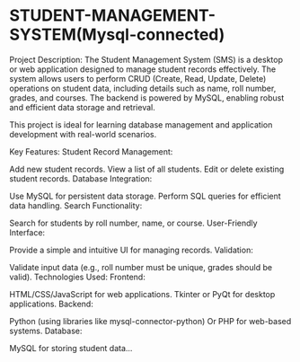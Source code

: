 # STUDENT-MANAGEMENT-SYSTEM(Mysql-connected)
Project Description:
The Student Management System (SMS) is a desktop or web application designed to manage student records effectively. The system allows users to perform CRUD (Create, Read, Update, Delete) operations on student data, including details such as name, roll number, grades, and courses. The backend is powered by MySQL, enabling robust and efficient data storage and retrieval.

This project is ideal for learning database management and application development with real-world scenarios.

Key Features:
Student Record Management:

Add new student records.
View a list of all students.
Edit or delete existing student records.
Database Integration:

Use MySQL for persistent data storage.
Perform SQL queries for efficient data handling.
Search Functionality:

Search for students by roll number, name, or course.
User-Friendly Interface:

Provide a simple and intuitive UI for managing records.
Validation:

Validate input data (e.g., roll number must be unique, grades should be valid).
Technologies Used:
Frontend:

HTML/CSS/JavaScript for web applications.
Tkinter or PyQt for desktop applications.
Backend:

Python (using libraries like mysql-connector-python)
Or PHP for web-based systems.
Database:

MySQL for storing student data...
